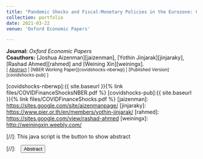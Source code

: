 ```yaml
---
title: "Pandemic Shocks and Fiscal-Monetary Policies in the Eurozone: COVID-19 Dominance During January – June 2020"
collection: portfolio
date: 2021-03-22
venue: 'Oxford Economic Papers'

---
```


**Journal:** _Oxford Economic Papers_
<br/>
**Coauthors:** [Joshua Aizenman][jaizenman], [Yothin Jinjarak][jinjaraky], [Rashad Ahmed][rahmed] and [Weining Xin][weiningx].
<br/>
<small>[ <a href="#/" onclick="visib('covidshocks')">Abstract</a> | [NBER Working Paper][covidshocks-nberwp] | [Published Version][covidshocks-pub] ]</small>

<div id="covidshocks" style="display: none; text-align: justify; line-height: 1.2" ><small>
We compare the importance of market factors against that of coronavirus disease-19 (COVID-19) dynamics and policy responses in explaining Eurozone sovereign spreads. First, we estimate a multifactor model for changes in credit default swap (CDS) spreads over 2014 to June 2019. Then, we apply a synthetic control-type procedure to extrapolate model-implied changes in CDS. The factor model does very well over the rest of 2019 but breaks down during the pandemic, especially during March 2020. We find that the March 2020 divergence is well accounted for by COVID-specific risks and associated policies, mor- tality outcomes, and policy announcements, rather than traditional determinants. Daily CDS widening ceased almost immediately after the European Central Bank announced the Pandemic Emergency Purchase Programme, but the divergence between actual and model-implied changes persisted. This points to COVID-19 Dominance—widening spreads during the pandemic has led to unconventional monetary policies that primarily aim to mitigate short-run fears, temporarily pushing away concerns over fiscal risk.
</small><br><br/></div>

[covidshocks-nberwp]:{{ site.baseurl }}{% link files/COVIDFinanceShocksNBER.pdf %}
[covidshocks-pub]:{{ site.baseurl }}{% link files/COVIDFinanceShocks.pdf %}
[jaizenman]: https://sites.google.com/site/aizenmanpage/
[jinjaraky]: https://www.pier.or.th/en/members/yothin-jinjarak/
[rahmed]: https://sites.google.com/view/rashad-ahmed
[weiningx]: http://weiningxin.weebly.com/

[//]: This java script is the button to show abstract
<script>
 function visib(id) {
  var x = document.getElementById(id);
  if (x.style.display === "block") {
    x.style.display = "none";
  } else {
    x.style.display = "block";
  }
}
</script>

[//]:&emsp;<button onclick="visib('polariz')" class="btn btn--inverse btn--small">Abstract</button>
